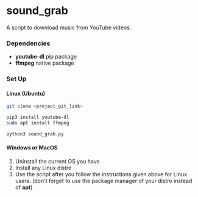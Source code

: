 # sound_grab

A script to download music from YouTube videos.

### Dependencies
* **youtube-dl** pip package
* **ffmpeg** native package

### Set Up
#### Linux (Ubuntu)
```bash
git clone <project_git_link>

pip3 install youtube-dl
sudo apt install ffmpeg

python3 sound_grab.py
```

#### Windows or MacOS
1. Uninstall the current OS you have
2. Install any Linux distro
3. Use the script after you follow the instructions given above for Linux users. (don't forget to use the package manager of your distro instead of **apt**)
